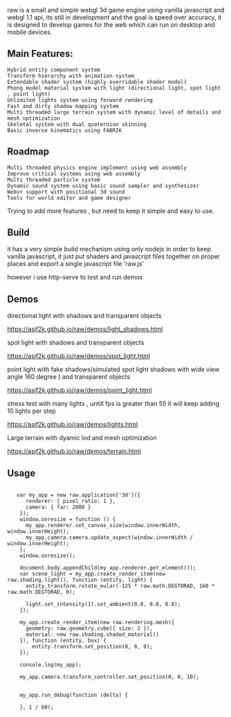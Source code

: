 raw is a small and simple webgl 3d game engine using vanilla javascript and webgl 1.1 api, its still in development and the goal is speed over accuracy, it is designed to develop games for the web which can run on desktop and mobile devices.



## Main Features:
```
Hybrid entity component system
Transform hierarchy with animation system
Extendable shader system (highly overridable shader model)
Phong model material system with light (directional light, spot light , point light)
Unlimited lights system using forward rendering
Fast and dirty shadow mapping system
Multi threaded large terrain system with dynamic level of details and mesh optimization
Skeletal system with dual quaternion skinning
Basic inverse kinematics using FABRIK
```




## Roadmap
```
Multi threaded physics engine implement using web assembly
Improve critical systems using web assembly
Multi threaded particle system
Dynamic sound system using basic sound sampler and synthesizer  
Webvr support with positional 3d sound
Tools for world editor and game designer
```

Trying to add more features , but need to keep it simple and easy to use.

## Build
it has a very simple build mechanism using only nodejs in order to keep vanilla javascript, it just put shaders and javascript files together on proper places and export a single javascript file 'raw.js'

however i use http-serve to test and run demos


## Demos

directional light with shadows and transparent objects

https://asif2k.github.io/raw/demos/light_shadows.html


spot light with shadows and transparent objects

https://asif2k.github.io/raw/demos/spot_light.html


point light with fake shadows(simulated spot light shadows with wide view angle 160 degree ) and transparent objects

https://asif2k.github.io/raw/demos/point_light.html


stress test with many lights , untill fps is greater than 55 it will keep adding 10 lights per step

https://asif2k.github.io/raw/demos/lights.html



Large terrain with dyamic lod and mesh optimization

https://asif2k.github.io/raw/demos/terrain.html



## Usage
```

   var my_app = new raw.application['3d']({
      renderer: { pixel_ratio: 1 },
      camera: { far: 2000 }
    });
    window.onresize = function () {
      my_app.renderer.set_canvas_size(window.innerWidth, window.innerHeight);
      my_app.camera.camera.update_aspect(window.innerWidth / window.innerHeight);
    };
    window.onresize();

    document.body.appendChild(my_app.renderer.get_element());
    var scene_light = my_app.create_render_item(new raw.shading.light(), function (entity, light) {
      entity.transform.rotate_eular(-125 * raw.math.DEGTORAD, 160 * raw.math.DEGTORAD, 0);

      light.set_intensity(1).set_ambient(0.8, 0.8, 0.8);
    });

    my_app.create_render_item(new raw.rendering.mesh({
      geometry: raw.geometry.cube({ size: 2 }),
      material: new raw.shading.shaded_material()
    }), function (entity, box) {
        entity.transform.set_position(0, 0, 0);
    });

    console.log(my_app);

    my_app.camera.transform_controller.set_position(0, 0, 10);
  

    my_app.run_debug(function (delta) {

    }, 1 / 60);



```
